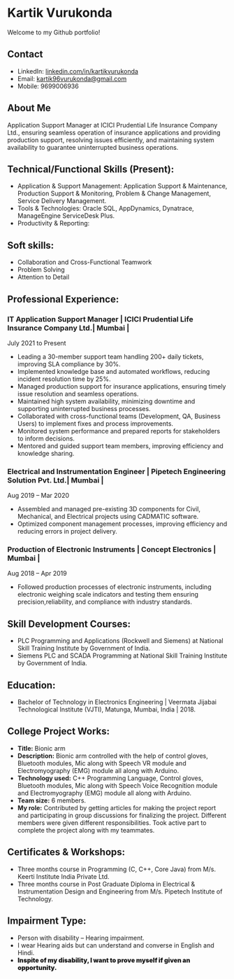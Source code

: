 # Kartik Vurukonda

Welcome to my Github portfolio! 

## Contact
- LinkedIn: [linkedin.com/in/kartikvurukonda](https://www.linkedin.com/in/kartik-vurukonda-353960102)
- Email: kartik96vurukonda@gmail.com
- Mobile: 9699006936

## About Me
Application Support Manager at ICICI Prudential Life Insurance Company Ltd., ensuring seamless operation of insurance applications and providing production support, resolving issues efficiently, and maintaining system availability to guarantee uninterrupted business operations.

## Technical/Functional Skills (Present):
- Application & Support Management:  Application Support & Maintenance, Production Support & Monitoring, Problem & Change Management, Service Delivery Management.
- Tools & Technologies: Oracle SQL, AppDynamics, Dynatrace, ManageEngine ServiceDesk Plus.
- Productivity & Reporting:

## Soft skills: 
- Collaboration and Cross-Functional Teamwork
- Problem Solving
- Attention to Detail

## Professional Experience:
### IT Application Support Manager | ICICI Prudential Life Insurance Company Ltd.| Mumbai |                
July 2021 to Present
- Leading a 30-member support team handling 200+ daily tickets, improving SLA compliance by 30%.
- Implemented knowledge base and automated workflows, reducing incident resolution time by 25%.
- Managed production support for insurance applications, ensuring timely issue resolution and seamless operations.
- Maintained high system availability, minimizing downtime and supporting uninterrupted business processes.
- Collaborated with cross-functional teams (Development, QA, Business Users) to implement fixes and process improvements.
- Monitored system performance and prepared reports for stakeholders to inform decisions.
- Mentored and guided support team members, improving efficiency and knowledge sharing.

### Electrical and Instrumentation Engineer | Pipetech Engineering Solution Pvt. Ltd.| Mumbai |         
Aug 2019 – Mar 2020
- Assembled and managed pre-existing 3D components for Civil, Mechanical, and Electrical projects using CADMATIC software.
- Optimized component management processes, improving efficiency and reducing errors in project delivery.

### Production of Electronic Instruments | Concept Electronics | Mumbai | 
Aug 2018 – Apr 2019
- Followed production processes of electronic instruments, including electronic weighing scale indicators and testing them          ensuring precision,reliability, and compliance with industry standards.

## Skill Development Courses:
- PLC Programming and Applications (Rockwell and Siemens) at National Skill Training Institute by Government of India.
- Siemens PLC and SCADA Programming at National Skill Training Institute by Government of India.

## Education:
- Bachelor of Technology in Electronics Engineering \| Veermata Jijabai Technological Institute (VJTI), Matunga, Mumbai, India \|   2018.

## College Project Works:
- **Title:** Bionic arm
- **Description:** Bionic arm controlled with the help of control gloves, Bluetooth modules, Mic along with Speech VR module and    Electromyography (EMG) module     all along with Arduino.
- **Technology used:** C++ Programming Language, Control gloves, Bluetooth modules, Mic along with Speech Voice Recognition         module and Electromyography (EMG)      module all along with Arduino.
- **Team size:** 6 members.
- **My role:** Contributed by getting articles for making the project report and participating in group discussions for             finalizing the project. Different members were given different responsibilities. Took active part to complete the project along   with my teammates.

## Certificates & Workshops:
- Three months course in Programming (C, C++, Core Java) from M/s. Keerti Institute India Private Ltd.
- Three months course in Post Graduate Diploma in Electrical & Instrumentation Design and Engineering from M/s. Pipetech            Institute of Technology.

## Impairment Type:
- Person with disability – Hearing impairment.
- I wear Hearing aids but can understand and converse in English and Hindi.
- <span style="font-weight: 900;">Inspite of my disability, I want to prove myself if given an opportunity.</span>
